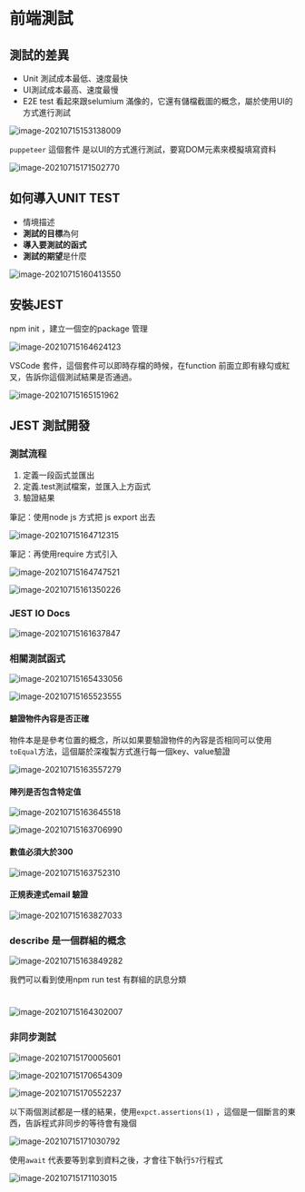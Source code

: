 



# 前端測試

## 測試的差異

- Unit 測試成本最低、速度最快
- UI測試成本最高、速度最慢
- E2E test 看起來跟selumium 滿像的，它還有儲檔截圖的概念，屬於使用UI的方式進行測試

![image-20210715153138009](D:\kite\前端測試.assets\image-20210715153138009.png)



`puppeteer` 這個套件 是以UI的方式進行測試，要寫DOM元素來模擬填寫資料

![image-20210715171502770](D:\kite\前端測試.assets\image-20210715171502770.png)



## 如何導入UNIT TEST

- 情境描述
- **測試的目標**為何
- **導入要測試的函式**
- **測試的期望**是什麼

![image-20210715160413550](D:\kite\前端測試.assets\image-20210715160413550.png)



## 安裝JEST

npm init ，建立一個空的package 管理

![image-20210715164624123](D:\kite\前端測試.assets\image-20210715164624123.png)



VSCode 套件，這個套件可以即時存檔的時候，在function 前面立即有綠勾或紅叉，告訴你這個測試結果是否通過。

![image-20210715165151962](D:\kite\前端測試.assets\image-20210715165151962.png)



## JEST 測試開發

### 測試流程

1. 定義一段函式並匯出
2. 定義.test測試檔案，並匯入上方函式
3. 驗證結果

筆記：使用node js 方式把 js export 出去

![image-20210715164712315](D:\kite\前端測試.assets\image-20210715164712315.png)

筆記：再使用require 方式引入

![image-20210715164747521](D:\kite\前端測試.assets\image-20210715164747521.png)

![image-20210715161350226](D:\kite\前端測試.assets\image-20210715161350226.png)



### JEST IO Docs

![image-20210715161637847](D:\kite\前端測試.assets\image-20210715161637847.png)





### 相關測試函式

![image-20210715165433056](D:\kite\前端測試.assets\image-20210715165433056.png)



![image-20210715165523555](D:\kite\前端測試.assets\image-20210715165523555.png)

#### 驗證物件內容是否正確

物件本是是參考位置的概念，所以如果要驗證物件的內容是否相同可以使用`toEqual`方法，這個屬於深複製方式進行每一個key、value驗證

![image-20210715163557279](D:\kite\前端測試.assets\image-20210715163557279.png)



#### 陣列是否包含特定值

![image-20210715163645518](D:\kite\前端測試.assets\image-20210715163645518.png)

![image-20210715163706990](D:\kite\前端測試.assets\image-20210715163706990.png)

#### 數值必須大於300

![image-20210715163752310](D:\kite\前端測試.assets\image-20210715163752310.png)



#### 正規表達式email 驗證

![image-20210715163827033](D:\kite\前端測試.assets\image-20210715163827033.png)



### describe 是一個群組的概念

![image-20210715163849282](D:\kite\前端測試.assets\image-20210715163849282.png)

我們可以看到使用npm run test 有群組的訊息分類

# 

![image-20210715164302007](D:\kite\前端測試.assets\image-20210715164302007.png)





### 非同步測試

![image-20210715170005601](D:\kite\前端測試.assets\image-20210715170005601.png)



![image-20210715170654309](D:\kite\前端測試.assets\image-20210715170654309.png)



![image-20210715170552237](D:\kite\前端測試.assets\image-20210715170552237.png)



以下兩個測試都是一樣的結果，使用`expct.assertions(1)` ，這個是一個斷言的東西，告訴程式非同步的等待會有幾個



![image-20210715171030792](D:\kite\前端測試.assets\image-20210715171030792.png)



使用`await` 代表要等到拿到資料之後，才會往下執行`57`行程式



![image-20210715171103015](D:\kite\前端測試.assets\image-20210715171103015.png)